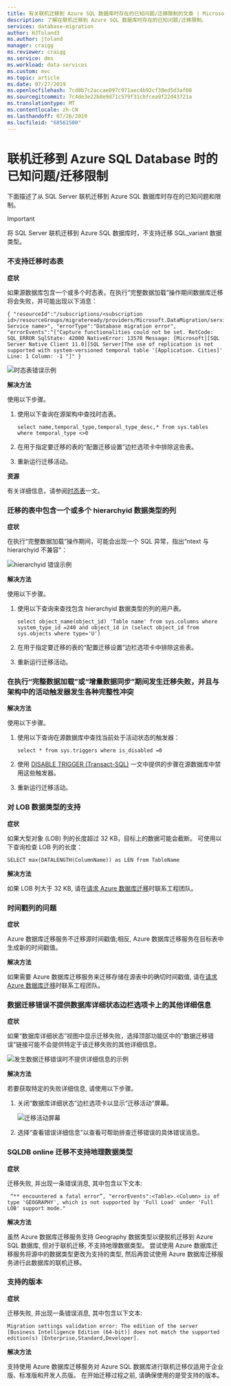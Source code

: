 ```yaml
---
title: 有关联机迁移到 Azure SQL 数据库时存在的已知问题/迁移限制的文章 | Microsoft Docs
description: 了解在联机迁移到 Azure SQL 数据库时存在的已知问题/迁移限制。
services: database-migration
author: HJToland3
ms.author: jtoland
manager: craigg
ms.reviewer: craigg
ms.service: dms
ms.workload: data-services
ms.custom: mvc
ms.topic: article
ms.date: 07/27/2019
ms.openlocfilehash: 7cd8b7c2accae097c971aec4b92cf38ed5d3af08
ms.sourcegitcommit: 7c4de3e22b8e9d71c579f31cbfcea9f22d43721a
ms.translationtype: MT
ms.contentlocale: zh-CN
ms.lasthandoff: 07/26/2019
ms.locfileid: "68561500"
---
```

# <a name="known-issuesmigration-limitations-with-online-migrations-to-azure-sql-database"></a>联机迁移到 Azure SQL Database 时的已知问题/迁移限制

下面描述了从 SQL Server 联机迁移到 Azure SQL 数据库时存在的已知问题和限制。

> [!IMPORTANT]
> 将 SQL Server 联机迁移到 Azure SQL 数据库时，不支持迁移 SQL_variant 数据类型。

### <a name="migration-of-temporal-tables-not-supported"></a>不支持迁移时态表

**症状**

如果源数据库包含一个或多个时态表，在执行“完整数据加载”操作期间数据库迁移将会失败，并可能出现以下消息：

```
{ "resourceId":"/subscriptions/<subscription id>/resourceGroups/migrateready/providers/Microsoft.DataMigration/services/<DMS Service name>", "errorType":"Database migration error", "errorEvents":"["Capture functionalities could not be set. RetCode: SQL_ERROR SqlState: 42000 NativeError: 13570 Message: [Microsoft][SQL Server Native Client 11.0][SQL Server]The use of replication is not supported with system-versioned temporal table '[Application. Cities]' Line: 1 Column: -1 "]" }
```

 ![时态表错误示例](media/known-issues-azure-sql-online/dms-temporal-tables-errors.png)

**解决方法**

使用以下步骤。

1. 使用以下查询在源架构中查找时态表。

     ``` 
     select name,temporal_type,temporal_type_desc,* from sys.tables where temporal_type <>0
     ```

2. 在用于指定要迁移的表的“配置迁移设置”边栏选项卡中排除这些表。

3. 重新运行迁移活动。

**资源**

有关详细信息，请参阅[时态表](https://docs.microsoft.com/sql/relational-databases/tables/temporal-tables?view=sql-server-2017)一文。

### <a name="migration-of-tables-includes-one-or-more-columns-with-the-hierarchyid-data-type"></a>迁移的表中包含一个或多个 hierarchyid 数据类型的列

**症状**

在执行“完整数据加载”操作期间，可能会出现一个 SQL 异常，指出“ntext 与 hierarchyid 不兼容”：

![hierarchyid 错误示例](media/known-issues-azure-sql-online/dms-hierarchyid-errors.png)

**解决方法**

使用以下步骤。

1. 使用以下查询来查找包含 hierarchyid 数据类型的列的用户表。

      ``` 
      select object_name(object_id) 'Table name' from sys.columns where system_type_id =240 and object_id in (select object_id from sys.objects where type='U')
      ```

2. 在用于指定要迁移的表的“配置迁移设置”边栏选项卡中排除这些表。

3. 重新运行迁移活动。

### <a name="migration-failures-with-various-integrity-violations-with-active-triggers-in-the-schema-during-full-data-load-or-incremental-data-sync"></a>在执行“完整数据加载”或“增量数据同步”期间发生迁移失败，并且与架构中的活动触发器发生各种完整性冲突

**解决方法**

使用以下步骤。

1. 使用以下查询在源数据库中查找当前处于活动状态的触发器：

     ```
     select * from sys.triggers where is_disabled =0
     ```

2. 使用 [DISABLE TRIGGER (Transact-SQL)](https://docs.microsoft.com/sql/t-sql/statements/disable-trigger-transact-sql?view=sql-server-2017) 一文中提供的步骤在源数据库中禁用这些触发器。

3. 重新运行迁移活动。

### <a name="support-for-lob-data-types"></a>对 LOB 数据类型的支持

**症状**

如果大型对象 (LOB) 列的长度超过 32 KB，目标上的数据可能会截断。 可使用以下查询检查 LOB 列的长度：

``` 
SELECT max(DATALENGTH(ColumnName)) as LEN from TableName
```

**解决方法**

如果 LOB 列大于 32 KB, 请在[请求 Azure 数据库迁移](mailto:AskAzureDatabaseMigrations@service.microsoft.com)时联系工程团队。

### <a name="issues-with-timestamp-columns"></a>时间戳列的问题

**症状**

Azure 数据库迁移服务不迁移源时间戳值;相反, Azure 数据库迁移服务在目标表中生成新的时间戳值。

**解决方法**

如果需要 Azure 数据库迁移服务来迁移存储在源表中的确切时间戳值, 请在[请求 Azure 数据库迁移](mailto:AskAzureDatabaseMigrations@service.microsoft.com)时联系工程团队。

### <a name="data-migration-errors-dont-provide-additional-details-on-the-database-detailed-status-blade"></a>数据迁移错误不提供数据库详细状态边栏选项卡上的其他详细信息

**症状**

如果“数据库详细状态”视图中显示迁移失败，选择顶部功能区中的“数据迁移错误”链接可能不会提供特定于该迁移失败的其他详细信息。

![发生数据迁移错误时不提供详细信息的示例](media/known-issues-azure-sql-online/dms-data-migration-errors-no-details.png)

**解决方法**

若要获取特定的失败详细信息, 请使用以下步骤。

1. 关闭“数据库详细状态”边栏选项卡以显示“迁移活动”屏幕。

     ![迁移活动屏幕](media/known-issues-azure-sql-online/dms-migration-activity-screen.png)

2. 选择“查看错误详细信息”以查看可帮助排查迁移错误的具体错误消息。

### <a name="geography-datatype-not-supported-in-sqldb-online-migration"></a>SQLDB online 迁移不支持地理数据类型

**症状**

迁移失败, 并出现一条错误消息, 其中包含以下文本:

     “** encountered a fatal error”, "errorEvents":<Table>.<Column> is of type 'GEOGRAPHY', which is not supported by 'Full Load' under 'Full LOB' support mode."

**解决方法**

虽然 Azure 数据库迁移服务支持 Geography 数据类型以便脱机迁移到 Azure SQL 数据库, 但对于联机迁移, 不支持地理数据类型。 尝试使用 Azure 数据库迁移服务将源中的数据类型更改为支持的类型, 然后再尝试使用 Azure 数据库迁移服务进行此数据库的联机迁移。

### <a name="supported-editions"></a>支持的版本

**症状**

迁移失败, 并出现一条错误消息, 其中包含以下文本:

    Migration settings validation error: The edition of the server [Business Intelligence Edition (64-bit)] does not match the supported edition(s) [Enterprise,Standard,Developer].

**解决方法**

支持使用 Azure 数据库迁移服务对 Azure SQL 数据库进行联机迁移仅适用于企业版、标准版和开发人员版。 在开始迁移过程之前, 请确保使用的是受支持的版本。
